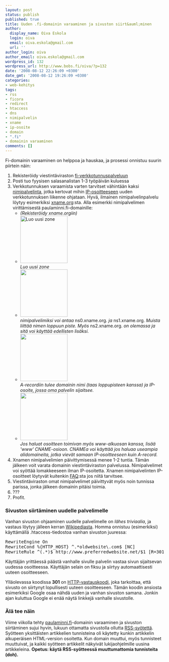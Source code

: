 ```yaml
---
layout: post
status: publish
published: true
title: Uuden .fi-domainin varaaminen ja sivuston siirt&auml;minen
author:
  display_name: Oiva Eskola
  login: oiva
  email: oiva.eskola@gmail.com
  url: ''
author_login: oiva
author_email: oiva.eskola@gmail.com
wordpress_id: 132
wordpress_url: http://www.bobs.fi/oiva/?p=132
date: '2008-08-12 22:26:09 +0300'
date_gmt: '2008-08-12 19:26:09 +0300'
categories:
- web-kehitys
tags:
- rss
- ficora
- redirect
- htaccess
- dns
- nimipalvelin
- xname
- ip-osoite
- domain
- ".fi"
- domainin varaaminen
comments: []
---
```

<p>Fi-domainin varaaminen on helppoa ja hauskaa, ja prosessi onnistuu suurin piirtein n&auml;in:</p>
<ol>
<li>Rekister&ouml;idy viestint&auml;viraston <a title="viestint&auml;virasto: fi-verkkotunnuspalvelu" href="https://domain.ficora.fi/fiDomain/aca.aspx">fi-verkkotunnuspalveluun</a></li>
<li>Posti tuo fyysisen salasanalistan 1-3 ty&ouml;p&auml;iv&auml;n kuluessa</li>
<li>Verkkotunnuksen varaamista varten tarvitset v&auml;hint&auml;&auml;n kaksi <a title="Wikipedia: DNS" href="http://fi.wikipedia.org/wiki/DNS">nimipalvelinta</a>, jotka kertovat mihin <a title="Wikipedia: IP-osoite" href="http://fi.wikipedia.org/wiki/IP-osoite">IP-osoitteeseen</a> uuden verkkotunnuksen liikenne ohjataan. Hyv&auml;, ilmainen nimipalvelinpalvelu l&ouml;ytyy esimerkiksi <a href="http://xname.org">xname.org</a>:sta. Alla esimerkki nimipalvelimen viritt&auml;misest&auml; paulaminni.fi-domainille:
<ul>
<li><em>(Rekister&ouml;idy xname.orgiin)</em></li>
<li><a href="{{ site.baseurl }}/images/2008/08/xname1.png"><img class="alignnone size-thumbnail wp-image-133" title="klikkaa suuremmaksi" src="{{ site.baseurl }}/images/2008/08/xname1-150x150.png" alt="Luo uusi zone" width="150" height="150" /></a><br />
<em>Luo uusi zone</em></li>
<li><a href="{{ site.baseurl }}/images/2008/08/xname2.png"><img class="alignnone size-thumbnail wp-image-134" title="klikkaa suuremmaksi" src="{{ site.baseurl }}/images/2008/08/xname2-150x150.png" alt="" width="150" height="150" /></a><br />
<em>nimipalvelimiksi voi antaa </em>ns0.xname.org.<em> ja </em>ns1.xname.org.<em> Muista liitt&auml;&auml; nimen loppuun piste. My&ouml;s </em>ns2.xname.org.<em> on olemassa ja sit&auml; voi k&auml;ytt&auml;&auml; edellisten lis&auml;ksi.</em></li>
<li><a href="{{ site.baseurl }}/images/2008/08/xname3.png"><img class="alignnone size-thumbnail wp-image-135" title="klikkaa suuremmaksi" src="{{ site.baseurl }}/images/2008/08/xname3-150x150.png" alt="" width="150" height="150" /></a><br />
<em>A-recordiin tulee domainin nimi (taas loppupisteen kanssa) ja IP-osoite, jossa oma palvelin sijaitsee.<br />
</em></li>
<li><a href="{{ site.baseurl }}/images/2008/08/xname4.png"><img class="alignnone size-thumbnail wp-image-136" title="klikkaa suuremmaksi" src="{{ site.baseurl }}/images/2008/08/xname4-150x150.png" alt="" width="150" height="150" /></a><br />
<em>Jos haluat osoitteen toimivan my&ouml;s www-alkuosan kanssa, lis&auml;&auml; 'www' CNAME-osioon. CNAMEa voi k&auml;ytt&auml;&auml; jos haluaa useampia alidomaineita, jotka viev&auml;t samaan IP-osoitteeseen kuin A-record.</em></li>
</ul>
</li>
<li>Xnamen nimipalvelimien p&auml;ivittymisess&auml; menee 1-2 tuntia. T&auml;m&auml;n j&auml;lkeen voit varata domainin viestint&auml;viraston palvelussa. Nimipalvelimet voi sy&ouml;tt&auml;&auml; lomakkeeseen ilman IP-osoitetta. Xnamen nimipalvelinten IP-osoitteet l&ouml;ytyv&auml;t kuitenkin <a title="xname: What Name Server is serving my zone?" href="https://www.xname.org/faq.php#item3">FAQ</a>:sta jos niit&auml; tarvitsee.</li>
<li>Viestint&auml;viraston omat nimipalvelimet p&auml;ivittyv&auml;t my&ouml;s noin tunnissa parissa, jonka j&auml;lkeen domainin pit&auml;isi toimia.</li>
<li>???</li>
<li>Profit.</li>
</ol>
<h3>Sivuston siirt&auml;minen uudelle palvelimelle</h3>
<p>Vanhan sivuston ohjaaminen uudelle palvelimelle on <em>l&auml;hes triviaalia</em>, ja vastaus l&ouml;ytyy j&auml;lleen kerran <a title="Wikipedia: URL redirection: using .htaccess for redirection (eng)" href="http://en.wikipedia.org/wiki/URL_redirection#Using_.htaccess_for_Redirection">Wikipediasta</a>. Homma onnistuu (esimerkiksi) k&auml;ytt&auml;m&auml;ll&auml; .htaccess-tiedostoa vanhan sivuston juuressa:</p>
<pre>RewriteEngine On
RewriteCond %{HTTP_HOST} ^.*oldwebsite\.com$ [NC]
RewriteRule ^(.*)$ http://www.preferredwebsite.net/$1 [R=301,L]</pre>
<p>K&auml;ytt&auml;j&auml;n yritt&auml;ess&auml; p&auml;&auml;st&auml; vanhalle sivulle palvelin vastaa sivun sijaitsevan uudessa osoitteessa. K&auml;ytt&auml;j&auml;n selain on fiksu ja siirtyy automaattisesti uuteen osoitteeseen.</p>
<p>Yll&auml;olevassa koodissa <strong>301</strong> on <a title="Wikipedia: http vastauskoodit" href="http://fi.wikipedia.org/wiki/Http#Vastauskoodit">HTTP-vastauskoodi</a>, joka tarkoittaa, ett&auml; sivusto on siirtynyt lopullisesti uuteen osoitteeseen. T&auml;m&auml;n koodin ansiosta esimerkiksi Google osaa n&auml;hd&auml; uuden ja vanhan sivuston samana. Jonkin ajan kuluttua Google ei en&auml;&auml; n&auml;yt&auml; linkkej&auml; vanhalle sivustolle.</p>
<h3>&Auml;l&auml; tee n&auml;in</h3>
Viime viikolla tehty <a title="Paula Minni" href="http://www.paulaminni.fi">paulaminni.fi</a>-domainin varaaminen ja sivuston siirt&auml;minen sujui hyvin, lukuun ottamatta sivustolla ollutta <a title="Oivallisia juttuja: sy&ouml;tteiden tekeminen on helppoa ja hauskaa" href="http://www.bobs.fi/oiva/2008/05/14/syotteiden-tekeminen-on-helppoa-ja-hauskaa/">RSS-sy&ouml;tett&auml;</a>. Sy&ouml;tteen yksitt&auml;isten artikkelien tunnisteina oli k&auml;ytetty kunkin artikkelin alkuper&auml;isen HTML-version osoitetta. Kun domain muuttui, my&ouml;s tunnisteet muuttuivat, ja kaikki sy&ouml;tteen artikkelit n&auml;kyiv&auml;t lukijaohjelmille uusina artikkeleina. <strong>Opetus: k&auml;yt&auml; RSS-sy&ouml;tteess&auml; muuttumattomia tunnisteita (doh).<br />
</strong></p>
